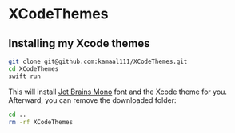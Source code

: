 # XCodeThemes

## Installing my Xcode themes

```bash
git clone git@github.com:kamaal111/XCodeThemes.git
cd XCodeThemes
swift run
```

This will install [Jet Brains Mono](https://github.com/JetBrains/JetBrainsMono) font and the Xcode theme for you. Afterward, you can remove the downloaded folder:

```bash
cd ..
rm -rf XCodeThemes
```
